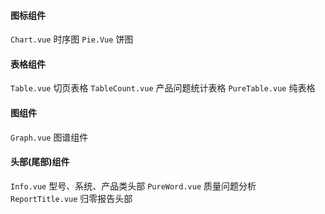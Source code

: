 #### 图标组件
`Chart.vue`  时序图
`Pie.Vue` 饼图

#### 表格组件
`Table.vue`   切页表格
`TableCount.vue`  产品问题统计表格
`PureTable.vue`   纯表格

#### 图组件
`Graph.vue` 图谱组件


#### 头部(尾部)组件
`Info.vue`    型号、系统、产品类头部
`PureWord.vue`    质量问题分析
`ReportTitle.vue` 归零报告头部




